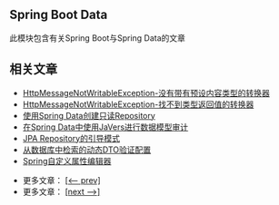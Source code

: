 ## Spring Boot Data

此模块包含有关Spring Boot与Spring Data的文章

## 相关文章

+ [HttpMessageNotWritableException-没有带有预设内容类型的转换器](http://tu-yucheng.github.io/springboot/2023/05/11/spring-no-converter-with-preset.html)
+ [HttpMessageNotWritableException-找不到类型返回值的转换器](http://tu-yucheng.github.io/springboot/2023/05/11/spring-no-converter-found.html)
+ [使用Spring Data创建只读Repository](http://tu-yucheng.github.io/springboot/2023/05/11/spring-data-read-only-repository.html)
+ [在Spring Data中使用JaVers进行数据模型审计](http://tu-yucheng.github.io/springboot/2023/05/11/spring-data-javers-audit.html)
+ [JPA Repository的引导模式](http://tu-yucheng.github.io/springboot/2023/05/11/jpa-bootstrap-mode.html)
+ [从数据库中检索的动态DTO验证配置](http://tu-yucheng.github.io/springboot/2023/05/11/spring-dynamic-dto-validation.html)
+ [Spring自定义属性编辑器](http://tu-yucheng.github.io/springboot/2023/05/11/spring-mvc-custom-property-editor.html)

- 更多文章： [[<-- prev]](../spring-boot-data-1/README.md)
- 更多文章： [[next -->]](../spring-boot-data-3/README.md)